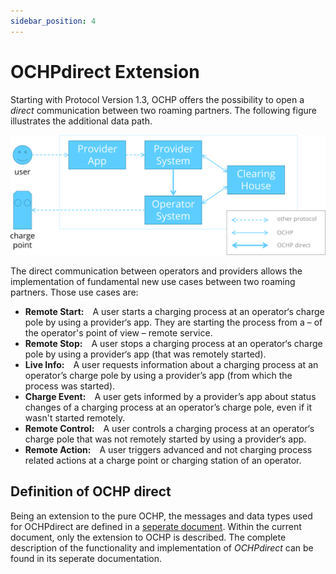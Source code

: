 ```yaml
---
sidebar_position: 4
---
```

# OCHPdirect Extension

Starting with Protocol Version 1.3, OCHP offers the possibility to 
open a _direct_ communication between two roaming partners. The 
following figure illustrates the additional data path.

![Figure OCHP direct Basic Overview](../../media/OCHPdirectBasicOverview.png "OCHP direct Basic Overview")

The direct communication between operators and providers allows the 
implementation of fundamental new use cases between two roaming 
partners. Those use cases are:

* **Remote Start:** A user starts a charging process at an operator‘s 
  charge pole by using a provider‘s app. They are starting the process 
  from a – of the operator's point of view – remote service.
* **Remote Stop:** A user stops a charging process at an operator‘s 
  charge pole by using a provider‘s app (that was remotely started).
* **Live Info:** A user requests information about a charging process 
  at an operator’s charge pole by using a provider’s app (from which 
  the process was started).
* **Charge Event:** A user gets informed by a provider’s app about 
  status changes of a charging process at an operator’s charge pole, 
  even if it wasn't started remotely.
* **Remote Control:** A user controls a charging process at an 
  operator‘s charge pole that was not remotely started by using a 
  provider‘s app.
* **Remote Action:** A user triggers advanced and not charging process 
  related actions at a charge point or charging station of an operator.

## Definition of OCHP direct

Being an extension to the pure OCHP, the messages and data types used 
for OCHPdirect are defined in a [seperate document](/docs/protocols/ochp/ochp_direct/intro).
Within the current document, only the extension to OCHP is described.
The complete description of the functionality and implementation of
_OCHPdirect_ can be found in its seperate documentation.
